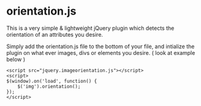 orientation.js
==============

This is a very simple & lightweight jQuery plugin which detects the orientation of an attributes you desire. 

Simply add the orientation.js file to the bottom of your file, and intialize the plugin on what ever images, divs or elements you desire. ( look at example below )

	<script src="jquery.imageorientation.js"></script>
	<script>
	$(window).on('load', function() {
		$('img').orientation();
	});
	</script>
